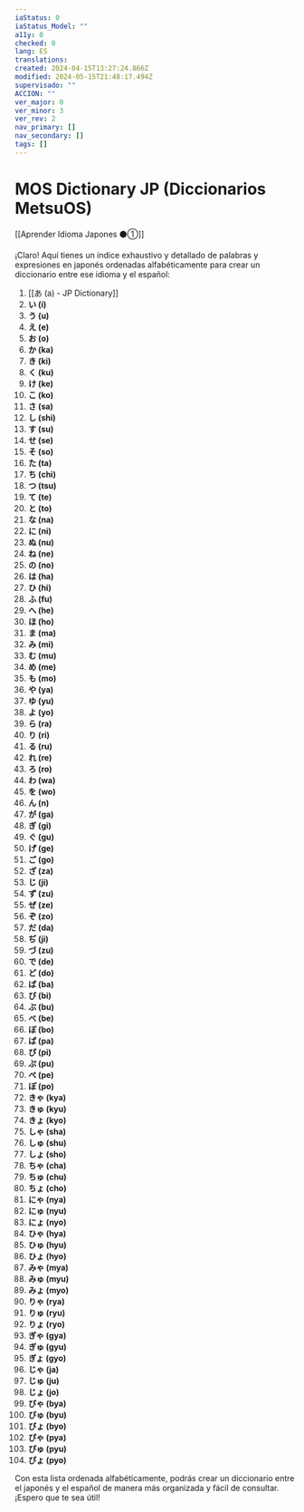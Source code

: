 ```yaml
---
iaStatus: 0
iaStatus_Model: ""
a11y: 0
checked: 0
lang: ES
translations: 
created: 2024-04-15T13:27:24.866Z
modified: 2024-05-15T21:48:17.494Z
supervisado: ""
ACCION: ""
ver_major: 0
ver_minor: 3
ver_rev: 2
nav_primary: []
nav_secondary: []
tags: []
---
```

# MOS Dictionary  JP (Diccionarios MetsuOS)

[[Aprender Idioma Japones ⚫①]]

¡Claro! Aquí tienes un índice exhaustivo y detallado de palabras y expresiones en japonés ordenadas alfabéticamente para crear un diccionario entre ese idioma y el español:

1. [[あ (a) - JP Dictionary]]
2. **い (i)**
3. **う (u)**
4. **え (e)**
5. **お (o)**
6. **か (ka)**
7. **き (ki)**
8. **く (ku)**
9. **け (ke)**
10. **こ (ko)**
11. **さ (sa)**
12. **し (shi)**
13. **す (su)**
14. **せ (se)**
15. **そ (so)**
16. **た (ta)**
17. **ち (chi)**
18. **つ (tsu)**
19. **て (te)**
20. **と (to)**
21. **な (na)**
22. **に (ni)**
23. **ぬ (nu)**
24. **ね (ne)**
25. **の (no)**
26. **は (ha)**
27. **ひ (hi)**
28. **ふ (fu)**
29. **へ (he)**
30. **ほ (ho)**
31. **ま (ma)**
32. **み (mi)**
33. **む (mu)**
34. **め (me)**
35. **も (mo)**
36. **や (ya)**
37. **ゆ (yu)**
38. **よ (yo)**
39. **ら (ra)**
40. **り (ri)**
41. **る (ru)**
42. **れ (re)**
43. **ろ (ro)**
44. **わ (wa)**
45. **を (wo)**
46. **ん (n)**
47. **が (ga)**
48. **ぎ (gi)**
49. **ぐ (gu)**
50. **げ (ge)**
51. **ご (go)**
52. **ざ (za)**
53. **じ (ji)**
54. **ず (zu)**
55. **ぜ (ze)**
56. **ぞ (zo)**
57. **だ (da)**
58. **ぢ (ji)**
59. **づ (zu)**
60. **で (de)**
61. **ど (do)**
62. **ば (ba)**
63. **び (bi)**
64. **ぶ (bu)**
65. **べ (be)**
66. **ぼ (bo)**
67. **ぱ (pa)**
68. **ぴ (pi)**
69. **ぷ (pu)**
70. **ぺ (pe)**
71. **ぽ (po)**
72. **きゃ (kya)**
73. **きゅ (kyu)**
74. **きょ (kyo)**
75. **しゃ (sha)**
76. **しゅ (shu)**
77. **しょ (sho)**
78. **ちゃ (cha)**
79. **ちゅ (chu)**
80. **ちょ (cho)**
81. **にゃ (nya)**
82. **にゅ (nyu)**
83. **にょ (nyo)**
84. **ひゃ (hya)**
85. **ひゅ (hyu)**
86. **ひょ (hyo)**
87. **みゃ (mya)**
88. **みゅ (myu)**
89. **みょ (myo)**
90. **りゃ (rya)**
91. **りゅ (ryu)**
92. **りょ (ryo)**
93. **ぎゃ (gya)**
94. **ぎゅ (gyu)**
95. **ぎょ (gyo)**
96. **じゃ (ja)**
97. **じゅ (ju)**
98. **じょ (jo)**
99. **びゃ (bya)**
100. **びゅ (byu)**
101. **びょ (byo)**
102. **ぴゃ (pya)**
103. **ぴゅ (pyu)**
104. **ぴょ (pyo)**

Con esta lista ordenada alfabéticamente, podrás crear un diccionario entre el japonés y el español de manera más organizada y fácil de consultar. ¡Espero que te sea útil!